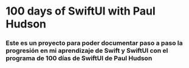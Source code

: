 # 100 days of SwiftUI with Paul Hudson
### Este es un proyecto para poder documentar paso a paso la progresión en mi aprendizaje de Swift y SwiftUI con el programa de 100 días de SwiftUI de Paul Hudson
